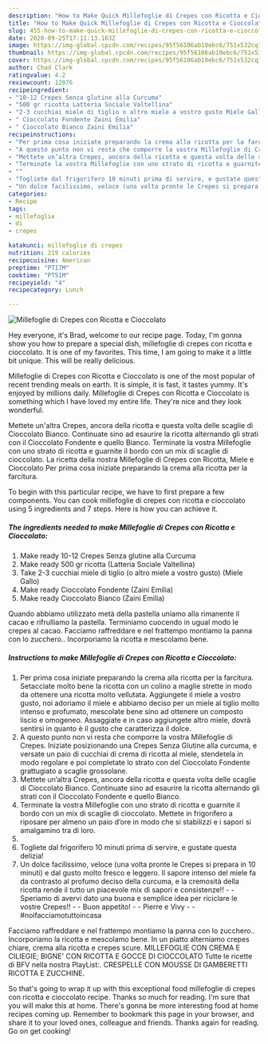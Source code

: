 ```yaml
---
description: "How to Make Quick Millefoglie di Crepes con Ricotta e Cioccolato"
title: "How to Make Quick Millefoglie di Crepes con Ricotta e Cioccolato"
slug: 455-how-to-make-quick-millefoglie-di-crepes-con-ricotta-e-cioccolato
date: 2020-09-25T17:11:13.163Z
image: https://img-global.cpcdn.com/recipes/95f56106ab10ebc6/751x532cq70/millefoglie-di-crepes-con-ricotta-e-cioccolato-recipe-main-photo.jpg
thumbnail: https://img-global.cpcdn.com/recipes/95f56106ab10ebc6/751x532cq70/millefoglie-di-crepes-con-ricotta-e-cioccolato-recipe-main-photo.jpg
cover: https://img-global.cpcdn.com/recipes/95f56106ab10ebc6/751x532cq70/millefoglie-di-crepes-con-ricotta-e-cioccolato-recipe-main-photo.jpg
author: Chad Clark
ratingvalue: 4.2
reviewcount: 12076
recipeingredient:
- "10-12 Crepes Senza glutine alla Curcuma"
- "500 gr ricotta Latteria Sociale Valtellina"
- "2-3 cucchiai miele di tiglio o altro miele a vostro gusto Miele Gallo"
- " Cioccolato Fondente Zaini Emilia"
- " Cioccolato Bianco Zaini Emilia"
recipeinstructions:
- "Per prima cosa iniziate preparando la crema alla ricotta per la farcitura. Setacciate molto bene la ricotta con un colino a maglie strette in modo da ottenere una ricotta molto vellutata. Aggiungete il miele a vostro gusto, noi adoriamo il miele e abbiamo deciso per un miele al tiglio molto intenso e profumato, mescolate bene sino ad ottenere un composto liscio e omogeneo. Assaggiate e in caso aggiungete altro miele, dovrà sentirsi in quanto è il gusto che caratterizza il dolce."
- "A questo punto non vi resta che comporre la vostra Millefoglie di Crepes. Iniziate posizionando una Crepes Senza Glutine alla curcuma, e versate un paio di cucchiai di crema di ricotta al miele, stendetela in modo regolare e poi completate lo strato con del Cioccolato Fondente grattugiato a scaglie grossolane."
- "Mettete un’altra Crepes, ancora della ricotta e questa volta delle scaglie di Cioccolato Bianco. Continuate sino ad esaurire la ricotta alternando gli strati con il Cioccolato Fondente e quello Bianco."
- "Terminate la vostra Millefoglie con uno strato di ricotta e guarnite il bordo con un mix di scaglie di cioccolato. Mettete in frigorifero a riposare per almeno un paio d’ore in modo che si stabilizzi e i sapori si amalgamino tra di loro."
- ""
- "Togliete dal frigorifero 10 minuti prima di servire, e gustate questa delizia!"
- "Un dolce facilissimo, veloce (una volta pronte le Crepes si prepara in 10 minuti) e dal gusto molto fresco e leggero. Il sapore intenso del miele fa da contrasto al profumo deciso della curcuma, e la cremosità della ricotta rende il tutto un piacevole mix di sapori e consistenze!!  Speriamo di avervi dato una buona e semplice idea per riciclare le vostre Crepes!!  Buon appetito!  Pierre e Vivy  #noifacciamotuttoincasa"
categories:
- Recipe
tags:
- millefoglie
- di
- crepes

katakunci: millefoglie di crepes 
nutrition: 219 calories
recipecuisine: American
preptime: "PT17M"
cooktime: "PT51M"
recipeyield: "4"
recipecategory: Lunch

---
```



![Millefoglie di Crepes con Ricotta e Cioccolato](https://img-global.cpcdn.com/recipes/95f56106ab10ebc6/751x532cq70/millefoglie-di-crepes-con-ricotta-e-cioccolato-recipe-main-photo.jpg)

Hey everyone, it's Brad, welcome to our recipe page. Today, I'm gonna show you how to prepare a special dish, millefoglie di crepes con ricotta e cioccolato. It is one of my favorites. This time, I am going to make it a little bit unique. This will be really delicious.

Millefoglie di Crepes con Ricotta e Cioccolato is one of the most popular of recent trending meals on earth. It is simple, it is fast, it tastes yummy. It's enjoyed by millions daily. Millefoglie di Crepes con Ricotta e Cioccolato is something which I have loved my entire life. They're nice and they look wonderful.

Mettete un&#39;altra Crepes, ancora della ricotta e questa volta delle scaglie di Cioccolato Bianco. Continuate sino ad esaurire la ricotta alternando gli strati con il Cioccolato Fondente e quello Bianco. Terminate la vostra Millefoglie con uno strato di ricotta e guarnite il bordo con un mix di scaglie di cioccolato. La ricetta della nostra Millefoglie di Crepes con Ricotta, Miele e Cioccolato Per prima cosa iniziate preparando la crema alla ricotta per la farcitura.


To begin with this particular recipe, we have to first prepare a few components. You can cook millefoglie di crepes con ricotta e cioccolato using 5 ingredients and 7 steps. Here is how you can achieve it.

<!--inarticleads1-->

##### The ingredients needed to make Millefoglie di Crepes con Ricotta e Cioccolato:

1. Make ready 10-12 Crepes Senza glutine alla Curcuma
1. Make ready 500 gr ricotta (Latteria Sociale Valtellina)
1. Take 2-3 cucchiai miele di tiglio (o altro miele a vostro gusto) (Miele Gallo)
1. Make ready  Cioccolato Fondente (Zaini Emilia)
1. Make ready  Cioccolato Bianco (Zaini Emilia)


Quando abbiamo utilizzato metà della pastella uniamo alla rimanente il cacao e rifrulliamo la pastella. Terminiamo cuocendo in ugual modo le crepes al cacao. Facciamo raffreddare e nel frattempo montiamo la panna con lo zucchero.. Incorporiamo la ricotta e mescolamo bene. 

<!--inarticleads2-->

##### Instructions to make Millefoglie di Crepes con Ricotta e Cioccolato:

1. Per prima cosa iniziate preparando la crema alla ricotta per la farcitura. Setacciate molto bene la ricotta con un colino a maglie strette in modo da ottenere una ricotta molto vellutata. Aggiungete il miele a vostro gusto, noi adoriamo il miele e abbiamo deciso per un miele al tiglio molto intenso e profumato, mescolate bene sino ad ottenere un composto liscio e omogeneo. Assaggiate e in caso aggiungete altro miele, dovrà sentirsi in quanto è il gusto che caratterizza il dolce.
1. A questo punto non vi resta che comporre la vostra Millefoglie di Crepes. Iniziate posizionando una Crepes Senza Glutine alla curcuma, e versate un paio di cucchiai di crema di ricotta al miele, stendetela in modo regolare e poi completate lo strato con del Cioccolato Fondente grattugiato a scaglie grossolane.
1. Mettete un’altra Crepes, ancora della ricotta e questa volta delle scaglie di Cioccolato Bianco. Continuate sino ad esaurire la ricotta alternando gli strati con il Cioccolato Fondente e quello Bianco.
1. Terminate la vostra Millefoglie con uno strato di ricotta e guarnite il bordo con un mix di scaglie di cioccolato. Mettete in frigorifero a riposare per almeno un paio d’ore in modo che si stabilizzi e i sapori si amalgamino tra di loro.
1. 
1. Togliete dal frigorifero 10 minuti prima di servire, e gustate questa delizia!
1. Un dolce facilissimo, veloce (una volta pronte le Crepes si prepara in 10 minuti) e dal gusto molto fresco e leggero. Il sapore intenso del miele fa da contrasto al profumo deciso della curcuma, e la cremosità della ricotta rende il tutto un piacevole mix di sapori e consistenze!! -  - Speriamo di avervi dato una buona e semplice idea per riciclare le vostre Crepes!! -  - Buon appetito! -  - Pierre e Vivy -  - #noifacciamotuttoincasa


Facciamo raffreddare e nel frattempo montiamo la panna con lo zucchero.. Incorporiamo la ricotta e mescolamo bene. In un piatto alterniamo crepes chiare, crema alla ricotta e crepes scure. MILLEFOGLIE CON CREMA E CILIEGIE; BIGNE&#39; CON RICOTTA E GOCCE DI CIOCCOLATO Tutte le ricette di BFV nella nostra PlayList:. CRESPELLE CON MOUSSE DI GAMBERETTI RICOTTA E ZUCCHINE. 

So that's going to wrap it up with this exceptional food millefoglie di crepes con ricotta e cioccolato recipe. Thanks so much for reading. I'm sure that you will make this at home. There's gonna be more interesting food at home recipes coming up. Remember to bookmark this page in your browser, and share it to your loved ones, colleague and friends. Thanks again for reading. Go on get cooking!
